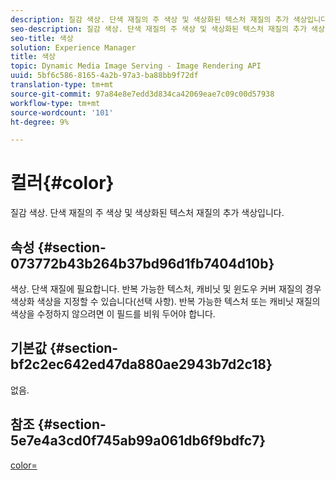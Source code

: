 ```yaml
---
description: 질감 색상. 단색 재질의 주 색상 및 색상화된 텍스처 재질의 추가 색상입니다.
seo-description: 질감 색상. 단색 재질의 주 색상 및 색상화된 텍스처 재질의 추가 색상입니다.
seo-title: 색상
solution: Experience Manager
title: 색상
topic: Dynamic Media Image Serving - Image Rendering API
uuid: 5bf6c586-8165-4a2b-97a3-ba88bb9f72df
translation-type: tm+mt
source-git-commit: 97a84e8e7edd3d834ca42069eae7c09c00d57938
workflow-type: tm+mt
source-wordcount: '101'
ht-degree: 9%

---
```



# 컬러{#color}

질감 색상. 단색 재질의 주 색상 및 색상화된 텍스처 재질의 추가 색상입니다.

## 속성 {#section-073772b43b264b37bd96d1fb7404d10b}

색상. 단색 재질에 필요합니다. 반복 가능한 텍스처, 캐비닛 및 윈도우 커버 재질의 경우 색상화 색상을 지정할 수 있습니다(선택 사항). 반복 가능한 텍스처 또는 캐비닛 재질의 색상을 수정하지 않으려면 이 필드를 비워 두어야 합니다.

## 기본값 {#section-bf2c2ec642ed47da880ae2943b7d2c18}

없음.

## 참조 {#section-5e7e4a3cd0f745ab99a061db6f9bdfc7}

[color=](../../../../../ir-api/http-protocol/image-rendering-api-ref/c-ir-http-protocol-ref/c-ir-http-protocol-command-reference/r-ir-http-color.md#reference-ea3cba9edfe94dbab86d8f123a9ed0aa)
